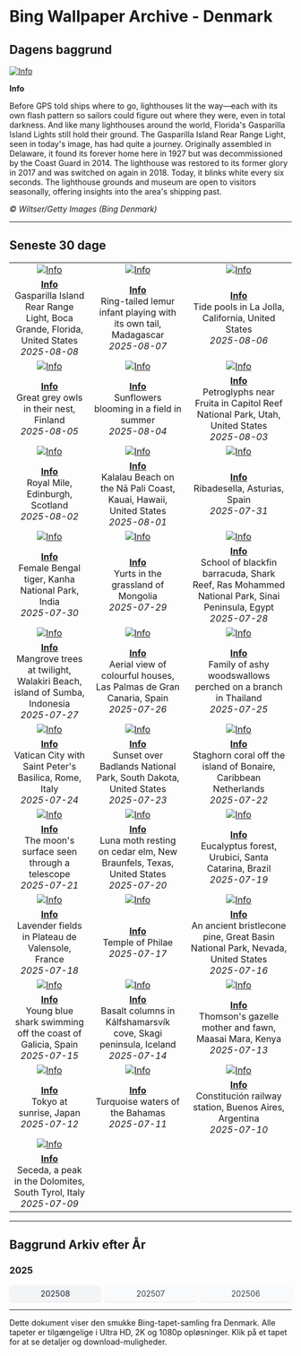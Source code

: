 # Bing Wallpaper Archive - Denmark

## Dagens baggrund

[![Info](https://www.bing.com/th?id=OHR.GasparillaLight_ROW6062509878_UHD.jpg&pid=hp&w=2560)](https://bing.codexun.com/dk/detail/20250808)

**Info**

Before GPS told ships where to go, lighthouses lit the way—each with its own flash pattern so sailors could figure out where they were, even in total darkness. And like many lighthouses around the world, Florida's Gasparilla Island Lights still hold their ground. The Gasparilla Island Rear Range Light, seen in today's image, has had quite a journey. Originally assembled in Delaware, it found its forever home here in 1927 but was decommissioned by the Coast Guard in 2014. The lighthouse was restored to its former glory in 2017 and was switched on again in 2018. Today, it blinks white every six seconds. The lighthouse grounds and museum are open to visitors seasonally, offering insights into the area's shipping past.

*© Wiltser/Getty Images (Bing Denmark)*

---

## Seneste 30 dage

| | | |
|:---:|:---:|:---:|
| [![Info](https://www.bing.com/th?id=OHR.GasparillaLight_ROW6062509878_UHD.jpg&pid=hp&w=2560)](https://bing.codexun.com/dk/detail/20250808) | [![Info](https://www.bing.com/th?id=OHR.BabyLemur_ROW5956965002_UHD.jpg&pid=hp&w=2560)](https://bing.codexun.com/dk/detail/20250807) | [![Info](https://www.bing.com/th?id=OHR.CaliforniaTidepool_ROW5850471362_UHD.jpg&pid=hp&w=2560)](https://bing.codexun.com/dk/detail/20250806) | 
| **[Info](https://bing.codexun.com/dk/detail/20250808)**<br>Gasparilla Island Rear Range Light, Boca Grande, Florida, United States<br>*2025-08-08* | **[Info](https://bing.codexun.com/dk/detail/20250807)**<br>Ring-tailed lemur infant playing with its own tail, Madagascar<br>*2025-08-07* | **[Info](https://bing.codexun.com/dk/detail/20250806)**<br>Tide pools in La Jolla, California, United States<br>*2025-08-06* | 
| [![Info](https://www.bing.com/th?id=OHR.LaplandOwl_ROW5757623428_UHD.jpg&pid=hp&w=2560)](https://bing.codexun.com/dk/detail/20250805) | [![Info](https://www.bing.com/th?id=OHR.HappySunflower_ROW5658655277_UHD.jpg&pid=hp&w=2560)](https://bing.codexun.com/dk/detail/20250804) | [![Info](https://www.bing.com/th?id=OHR.FruitaPetroglyphs_ROW5543812447_UHD.jpg&pid=hp&w=2560)](https://bing.codexun.com/dk/detail/20250803) | 
| **[Info](https://bing.codexun.com/dk/detail/20250805)**<br>Great grey owls in their nest, Finland<br>*2025-08-05* | **[Info](https://bing.codexun.com/dk/detail/20250804)**<br>Sunflowers blooming in a field in summer<br>*2025-08-04* | **[Info](https://bing.codexun.com/dk/detail/20250803)**<br>Petroglyphs near Fruita in Capitol Reef National Park, Utah, United States<br>*2025-08-03* | 
| [![Info](https://www.bing.com/th?id=OHR.EdinburghFringe_ROW5428357489_UHD.jpg&pid=hp&w=2560)](https://bing.codexun.com/dk/detail/20250802) | [![Info](https://www.bing.com/th?id=OHR.NaPaliKauai_ROW5276434924_UHD.jpg&pid=hp&w=2560)](https://bing.codexun.com/dk/detail/20250801) | [![Info](https://www.bing.com/th?id=OHR.RibadesellaSummer_ROW5171975400_UHD.jpg&pid=hp&w=2560)](https://bing.codexun.com/dk/detail/20250731) | 
| **[Info](https://bing.codexun.com/dk/detail/20250802)**<br>Royal Mile, Edinburgh, Scotland<br>*2025-08-02* | **[Info](https://bing.codexun.com/dk/detail/20250801)**<br>Kalalau Beach on the Nā Pali Coast, Kauai, Hawaii, United States<br>*2025-08-01* | **[Info](https://bing.codexun.com/dk/detail/20250731)**<br>Ribadesella, Asturias, Spain<br>*2025-07-31* | 
| [![Info](https://www.bing.com/th?id=OHR.TigerDay_ROW4927777950_UHD.jpg&pid=hp&w=2560)](https://bing.codexun.com/dk/detail/20250730) | [![Info](https://www.bing.com/th?id=OHR.MongoliaYurts_ROW4824239487_UHD.jpg&pid=hp&w=2560)](https://bing.codexun.com/dk/detail/20250729) | [![Info](https://www.bing.com/th?id=OHR.BlackfinBarracuda_ROW4721072499_UHD.jpg&pid=hp&w=2560)](https://bing.codexun.com/dk/detail/20250728) | 
| **[Info](https://bing.codexun.com/dk/detail/20250730)**<br>Female Bengal tiger, Kanha National Park, India<br>*2025-07-30* | **[Info](https://bing.codexun.com/dk/detail/20250729)**<br>Yurts in the grassland of Mongolia<br>*2025-07-29* | **[Info](https://bing.codexun.com/dk/detail/20250728)**<br>School of blackfin barracuda, Shark Reef, Ras Mohammed National Park, Sinai Peninsula, Egypt<br>*2025-07-28* | 
| [![Info](https://www.bing.com/th?id=OHR.MangroveTwilight_ROW4626130443_UHD.jpg&pid=hp&w=2560)](https://bing.codexun.com/dk/detail/20250727) | [![Info](https://www.bing.com/th?id=OHR.LasPalmas_ROW4505111661_UHD.jpg&pid=hp&w=2560)](https://bing.codexun.com/dk/detail/20250726) | [![Info](https://www.bing.com/th?id=OHR.AshyWoodswallow_ROW0000420936_UHD.jpg&pid=hp&w=2560)](https://bing.codexun.com/dk/detail/20250725) | 
| **[Info](https://bing.codexun.com/dk/detail/20250727)**<br>Mangrove trees at twilight, Walakiri Beach, island of Sumba, Indonesia<br>*2025-07-27* | **[Info](https://bing.codexun.com/dk/detail/20250726)**<br>Aerial view of colourful houses, Las Palmas de Gran Canaria, Spain<br>*2025-07-26* | **[Info](https://bing.codexun.com/dk/detail/20250725)**<br>Family of ashy woodswallows perched on a branch in Thailand<br>*2025-07-25* | 
| [![Info](https://www.bing.com/th?id=OHR.VaticanCity_ROW9915711454_UHD.jpg&pid=hp&w=2560)](https://bing.codexun.com/dk/detail/20250724) | [![Info](https://www.bing.com/th?id=OHR.BadlandsSunset_ROW9806016673_UHD.jpg&pid=hp&w=2560)](https://bing.codexun.com/dk/detail/20250723) | [![Info](https://www.bing.com/th?id=OHR.AcroporaReef_ROW9713296408_UHD.jpg&pid=hp&w=2560)](https://bing.codexun.com/dk/detail/20250722) | 
| **[Info](https://bing.codexun.com/dk/detail/20250724)**<br>Vatican City with Saint Peter's Basilica, Rome, Italy<br>*2025-07-24* | **[Info](https://bing.codexun.com/dk/detail/20250723)**<br>Sunset over Badlands National Park, South Dakota, United States<br>*2025-07-23* | **[Info](https://bing.codexun.com/dk/detail/20250722)**<br>Staghorn coral off the island of Bonaire, Caribbean Netherlands<br>*2025-07-22* | 
| [![Info](https://www.bing.com/th?id=OHR.BigMoon_ROW9629931774_UHD.jpg&pid=hp&w=2560)](https://bing.codexun.com/dk/detail/20250721) | [![Info](https://www.bing.com/th?id=OHR.MothWeek_ROW9542610307_UHD.jpg&pid=hp&w=2560)](https://bing.codexun.com/dk/detail/20250720) | [![Info](https://www.bing.com/th?id=OHR.EucaliptoSC_ROW7955901675_UHD.jpg&pid=hp&w=2560)](https://bing.codexun.com/dk/detail/20250719) | 
| **[Info](https://bing.codexun.com/dk/detail/20250721)**<br>The moon's surface seen through a telescope<br>*2025-07-21* | **[Info](https://bing.codexun.com/dk/detail/20250720)**<br>Luna moth resting on cedar elm, New Braunfels, Texas, United States<br>*2025-07-20* | **[Info](https://bing.codexun.com/dk/detail/20250719)**<br>Eucalyptus forest, Urubici, Santa Catarina, Brazil<br>*2025-07-19* | 
| [![Info](https://www.bing.com/th?id=OHR.FranceLavender_ROW9151171980_UHD.jpg&pid=hp&w=2560)](https://bing.codexun.com/dk/detail/20250718) | [![Info](https://www.bing.com/th?id=OHR.TemplePhilae_ROW9063878443_UHD.jpg&pid=hp&w=2560)](https://bing.codexun.com/dk/detail/20250717) | [![Info](https://www.bing.com/th?id=OHR.PerseidsPine_ROW8981452096_UHD.jpg&pid=hp&w=2560)](https://bing.codexun.com/dk/detail/20250716) | 
| **[Info](https://bing.codexun.com/dk/detail/20250718)**<br>Lavender fields in Plateau de Valensole, France<br>*2025-07-18* | **[Info](https://bing.codexun.com/dk/detail/20250717)**<br>Temple of Philae<br>*2025-07-17* | **[Info](https://bing.codexun.com/dk/detail/20250716)**<br>An ancient bristlecone pine, Great Basin National Park, Nevada, United States<br>*2025-07-16* | 
| [![Info](https://www.bing.com/th?id=OHR.YoungShark_ROW8712681767_UHD.jpg&pid=hp&w=2560)](https://bing.codexun.com/dk/detail/20250715) | [![Info](https://www.bing.com/th?id=OHR.BasaltColumns_ROW8629166407_UHD.jpg&pid=hp&w=2560)](https://bing.codexun.com/dk/detail/20250714) | [![Info](https://www.bing.com/th?id=OHR.ThomsonGazelle_ROW8400660458_UHD.jpg&pid=hp&w=2560)](https://bing.codexun.com/dk/detail/20250713) | 
| **[Info](https://bing.codexun.com/dk/detail/20250715)**<br>Young blue shark swimming off the coast of Galicia, Spain<br>*2025-07-15* | **[Info](https://bing.codexun.com/dk/detail/20250714)**<br>Basalt columns in Kálfshamarsvík cove, Skagi peninsula, Iceland<br>*2025-07-14* | **[Info](https://bing.codexun.com/dk/detail/20250713)**<br>Thomson's gazelle mother and fawn, Maasai Mara, Kenya<br>*2025-07-13* | 
| [![Info](https://www.bing.com/th?id=OHR.TokyoSunrise_ROW8328728305_UHD.jpg&pid=hp&w=2560)](https://bing.codexun.com/dk/detail/20250712) | [![Info](https://www.bing.com/th?id=OHR.BahamaBlues_ROW5508297502_UHD.jpg&pid=hp&w=2560)](https://bing.codexun.com/dk/detail/20250711) | [![Info](https://www.bing.com/th?id=OHR.ConstitucionStation_ROW5458871760_UHD.jpg&pid=hp&w=2560)](https://bing.codexun.com/dk/detail/20250710) | 
| **[Info](https://bing.codexun.com/dk/detail/20250712)**<br>Tokyo at sunrise, Japan<br>*2025-07-12* | **[Info](https://bing.codexun.com/dk/detail/20250711)**<br>Turquoise waters of the Bahamas<br>*2025-07-11* | **[Info](https://bing.codexun.com/dk/detail/20250710)**<br>Constitución railway station, Buenos Aires, Argentina<br>*2025-07-10* | 
| [![Info](https://www.bing.com/th?id=OHR.SecedaPeak_ROW5372649409_UHD.jpg&pid=hp&w=2560)](https://bing.codexun.com/dk/detail/20250709) |  |  | 
| **[Info](https://bing.codexun.com/dk/detail/20250709)**<br>Seceda, a peak in the Dolomites, South Tyrol, Italy<br>*2025-07-09* |  |  | 


---

## Baggrund Arkiv efter År

### 2025
<div style="display: grid; grid-template-columns: repeat(auto-fit, minmax(80px, 1fr)); gap: 6px; margin: 12px 0;">
<a href="https://bing.codexun.com/dk/archive/202508" style="padding: 6px 12px; font-size: 14px; border-radius: 6px; box-shadow: 0 1px 2px rgba(0,0,0,0.1); background-color: #f3f4f6; color: #374151; text-decoration: none; text-align: center; transition: background-color 0.2s ease; font-weight: 500;">202508</a>
<a href="https://bing.codexun.com/dk/archive/202507" style="padding: 6px 12px; font-size: 14px; border-radius: 6px; box-shadow: 0 1px 2px rgba(0,0,0,0.1); background-color: #f9fafb; color: #374151; text-decoration: none; text-align: center; transition: background-color 0.2s ease;">202507</a>
<a href="https://bing.codexun.com/dk/archive/202506" style="padding: 6px 12px; font-size: 14px; border-radius: 6px; box-shadow: 0 1px 2px rgba(0,0,0,0.1); background-color: #f9fafb; color: #374151; text-decoration: none; text-align: center; transition: background-color 0.2s ease;">202506</a>
</div>



---

Dette dokument viser den smukke Bing-tapet-samling fra Denmark. Alle tapeter er tilgængelige i Ultra HD, 2K og 1080p opløsninger. Klik på et tapet for at se detaljer og download-muligheder.

